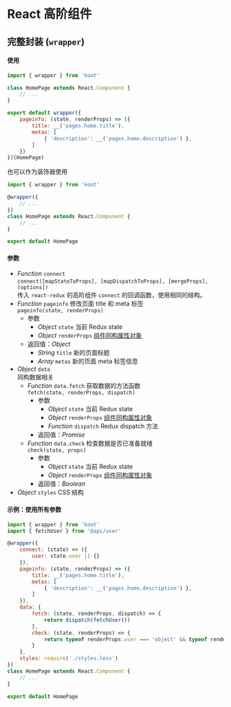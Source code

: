 # React 高阶组件

## 完整封装 (`wrapper`)

#### 使用

```jsx
import { wrapper } from 'koot'

class HomePage extends React.Component {
    // ...
}

export default wrapper({
    pageinfo: (state, renderProps) => ({
        title: __('pages.home.title'),
        metas: [
            { 'description': __('pages.home.description') },
        ]
    })
})(HomePage)
```

也可以作为装饰器使用

```jsx
import { wrapper } from 'koot'

@wrapper({
    // ...
})
class HomePage extends React.Component {
    // ...
}

export default HomePage
```

#### 参数

- _Function_ `connect`
<br>`connect([mapStateToProps], [mapDispatchToProps], [mergeProps], [options])`
<br>传入 `react-redux` 的高阶组件 `connect` 的回调函数，使用相同的结构。
- _Function_ `pageinfo` 修改页面 title 和 meta 标签
<br>`pageinfo(state, renderProps)`
  - 参数
    - _Object_ `state` 当前 Redux state
    - _Object_ `renderProps` [组件同构属性对象](/react-render-props)
  - 返回值：_Object_
    - _String_ `title` 新的页面标题
    - _Array_ `metas` 新的页面 meta 标签信息
- _Object_ `data`
<br>同构数据相关
  - _Function_ `data.fetch` 获取数据的方法函数
    <br>`fetch(state, renderProps, dispatch)`
    - 参数
      - _Object_ `state` 当前 Redux state
      - _Object_ `renderProps` [组件同构属性对象](/react-render-props)
      - _Function_ `dispatch` Redux dispatch 方法
    - 返回值：_Promise_
  - _Function_ `data.check` 检查数据是否已准备就绪
    <br>`check(state, props)`
    - 参数
      - _Object_ `state` 当前 Redux state
      - _Object_ `renderProps` [组件同构属性对象](/react-render-props)
    - 返回值：_Boolean_
- _Object_ `styles` CSS 结构

#### 示例：使用所有参数

```jsx
import { wrapper } from 'koot'
import { fetchUser } from '@api/user'

@wrapper({
    connect: (state) => ({
        user: state.user || {}
    }),
    pageinfo: (state, renderProps) => ({
        title: __('pages.home.title'),
        metas: [
            { 'description': __('pages.home.description') },
        ]
    }),
    data: {
        fetch: (state, renderProps, dispatch) => {
            return dispatch(fetchUser())
        },
        check: (state, renderProps) => {
            return typeof renderProps.user === 'object' && typeof renderProps.user.id !== 'undefined'
        }
    },
    styles: require('./styles.less')
})
class HomePage extends React.Component {
    // ...
}

export default HomePage
```
